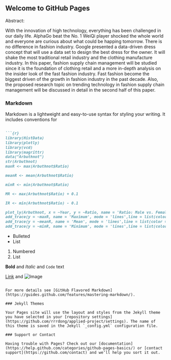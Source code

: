 ## Welcome to GitHub Pages

Abstract: 

With the innovation of high technology, everything has been challenged in our daily life. AlphaGo beat the No. 1 WeiQi player shocked the whole world and everyone are curious about what could be happing tomorrow. There is no difference in fashion industry. Google presented a data-driven dress concept that will use a data set to design the best dress for the owner. It will shake the most traditional retail industry and the clothing manufacture industry. In this paper, fashion supply chain management will be studied since it is the foundation of clothing retail and a more in-depth analysis on the insider look of the fast fashion industry. Fast fashion become the biggest driven of the growth in fashion industry in the past decade. Also, the proposed research topic on trending technology in fashion supply chain management will be discussed in detail in the second half of this paper. 


### Markdown

Markdown is a lightweight and easy-to-use syntax for styling your writing. It includes conventions for

```markdown

```{r}
library(HistData)
library(plotly)
library(vcd)
library(magrittr)
data("Arbuthnot")
str(Arbuthnot)
maxR <- max(Arbuthnot$Ratio)

meanR <- mean(Arbuthnot$Ratio)

minR <- min(Arbuthnot$Ratio)

MR <- max(Arbuthnot$Ratio) + 0.1

IR <- min(Arbuthnot$Ratio) - 0.1

plot_ly(Arbuthnot, x = ~Year, y = ~Ratio, name = 'Ratio: Male vs. Female',type = 'scatter', mode = 'lines',line = list(color = 'black', width = 2))%>%
add_trace(y = ~maxR, name = 'Maximum', mode = 'lines',line = list(color = 'red', width = 2)) %>%
add_trace(y = ~meanR, name = 'Mean', mode = 'lines',line = list(color = 'green', width = 2)) %>%
add_trace(y = ~minR, name = 'Minimum', mode = 'lines',line = list(color = 'blue', width = 2))
```


- Bulleted
- List

1. Numbered
2. List

**Bold** and _Italic_ and `Code` text

[Link](url) and ![Image](src)
```

For more details see [GitHub Flavored Markdown](https://guides.github.com/features/mastering-markdown/).

### Jekyll Themes

Your Pages site will use the layout and styles from the Jekyll theme you have selected in your [repository settings](https://github.com/rrrdong/applied-project/settings). The name of this theme is saved in the Jekyll `_config.yml` configuration file.

### Support or Contact

Having trouble with Pages? Check out our [documentation](https://help.github.com/categories/github-pages-basics/) or [contact support](https://github.com/contact) and we’ll help you sort it out.
